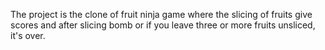 The project is the clone of fruit ninja game where the slicing of fruits give scores and after slicing bomb or if you leave three or more fruits unsliced, it's over.
